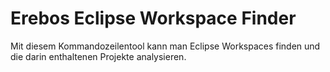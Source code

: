 # Erebos Eclipse Workspace Finder

Mit diesem Kommandozeilentool kann man Eclipse Workspaces finden und die darin enthaltenen Projekte analysieren.
